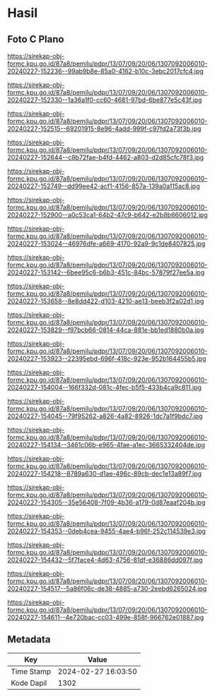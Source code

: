 # Hasil

## Foto C Plano

https://sirekap-obj-formc.kpu.go.id/87a8/pemilu/pdpr/13/07/09/20/06/1307092006010-20240227-152236--99ab9b8e-85a0-4162-b10c-3ebc2017cfc4.jpg

https://sirekap-obj-formc.kpu.go.id/87a8/pemilu/pdpr/13/07/09/20/06/1307092006010-20240227-152330--1a36a1f0-cc60-4681-97bd-6be877e5c43f.jpg

https://sirekap-obj-formc.kpu.go.id/87a8/pemilu/pdpr/13/07/09/20/06/1307092006010-20240227-152515--69201915-8e96-4add-999f-c97fd2a73f3b.jpg

https://sirekap-obj-formc.kpu.go.id/87a8/pemilu/pdpr/13/07/09/20/06/1307092006010-20240227-152644--c8b72fae-b4fd-4462-a803-d2d85cfc78f3.jpg

https://sirekap-obj-formc.kpu.go.id/87a8/pemilu/pdpr/13/07/09/20/06/1307092006010-20240227-152749--dd99ee42-acf1-4156-857a-139a0a115ac8.jpg

https://sirekap-obj-formc.kpu.go.id/87a8/pemilu/pdpr/13/07/09/20/06/1307092006010-20240227-152900--a0c53ca1-64b2-47c9-b642-e2b8b6606012.jpg

https://sirekap-obj-formc.kpu.go.id/87a8/pemilu/pdpr/13/07/09/20/06/1307092006010-20240227-153024--46976dfe-a669-4170-92a9-9c1de8407825.jpg

https://sirekap-obj-formc.kpu.go.id/87a8/pemilu/pdpr/13/07/09/20/06/1307092006010-20240227-153142--6bee95c6-b6b3-451c-84bc-57879f27ee5a.jpg

https://sirekap-obj-formc.kpu.go.id/87a8/pemilu/pdpr/13/07/09/20/06/1307092006010-20240227-153658--8e8dd422-d103-4210-ae13-beeb3f2a02d1.jpg

https://sirekap-obj-formc.kpu.go.id/87a8/pemilu/pdpr/13/07/09/20/06/1307092006010-20240227-153829--f97bcb66-0814-44ca-881e-bb1ed1880b0a.jpg

https://sirekap-obj-formc.kpu.go.id/87a8/pemilu/pdpr/13/07/09/20/06/1307092006010-20240227-153923--22395ebd-696f-418c-923e-952b164455b5.jpg

https://sirekap-obj-formc.kpu.go.id/87a8/pemilu/pdpr/13/07/09/20/06/1307092006010-20240227-154004--166f332d-081c-4fec-b5f5-433b4ca9c811.jpg

https://sirekap-obj-formc.kpu.go.id/87a8/pemilu/pdpr/13/07/09/20/06/1307092006010-20240227-154045--79f95262-a826-4a82-8926-1dc7a1f9bdc7.jpg

https://sirekap-obj-formc.kpu.go.id/87a8/pemilu/pdpr/13/07/09/20/06/1307092006010-20240227-154134--3461c06b-e965-4fae-a1ec-3665332404de.jpg

https://sirekap-obj-formc.kpu.go.id/87a8/pemilu/pdpr/13/07/09/20/06/1307092006010-20240227-154218--8789a630-d1ae-496c-89cb-dec1e13a89f7.jpg

https://sirekap-obj-formc.kpu.go.id/87a8/pemilu/pdpr/13/07/09/20/06/1307092006010-20240227-154305--35e56408-7f09-4b36-a179-0d87eaaf204b.jpg

https://sirekap-obj-formc.kpu.go.id/87a8/pemilu/pdpr/13/07/09/20/06/1307092006010-20240227-154353--0deb4cea-9455-4ae4-b96f-252c114539e3.jpg

https://sirekap-obj-formc.kpu.go.id/87a8/pemilu/pdpr/13/07/09/20/06/1307092006010-20240227-154432--5f7face4-4d63-4756-81df-e36886dd097f.jpg

https://sirekap-obj-formc.kpu.go.id/87a8/pemilu/pdpr/13/07/09/20/06/1307092006010-20240227-154517--5a86f06c-de38-4885-a730-2eebd6265024.jpg

https://sirekap-obj-formc.kpu.go.id/87a8/pemilu/pdpr/13/07/09/20/06/1307092006010-20240227-154611--4e720bac-cc03-499e-858f-966762e01887.jpg


## Metadata

| Key        | Value               |
| ---------- | ------------------- |
| Time Stamp | 2024-02-27 16:03:50 |
| Kode Dapil | 1302                |



